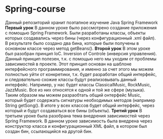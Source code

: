 # Spring-course
Данный репозиторий хранит поэтапное изучение Java Spring Framework
                                                                             **Первый урок**
В данном уроке было рассмотрено создание приложения с помощью Spring Framework. Были разработаны классы, объекты которых создавались через бины (через конфигурационный .xml файл). В результате было создано два бина, которые были получены в основном классе через метод getBeans().
                                                                             **Второй урок**
В этом уроке был разобран принцип IoC. Inversion of Controle (инверсия управления). Данный принцип полезен, т.к. с помощью него мы уходим от проблемы зависимостей в проекте. Этот принцип основан на шаблоне интерфейсного программирования, и именно за счет этого мы можем полностью уйти от конкретики, т.к. будет разработан общий интерфейс, и следовательно схожие классы будут реализовывать данный интерфейс. Например, у нас будет классы ClassicalMusic, RockMusic, JazzMusic. Все из них относятся к одной и той же сфере (музыка). Таким образом мы можем разраобтать общий онтерфейс Music, который будет содержать сигнатуры необходимых методов (например String getSong(). В итоге у всех классов будет общий интерфейс, через который и будут создаваться все бины (объекты).
                                                                             **Третий урок**
В третьем уроке была разобрана тема внедрения зависимостей через Spring Framework. В данном уроке зависимость была внедрена через конструктор класса и конфигурационный XML файл, в котором был создан бин, ссылающийся на другой бин.
